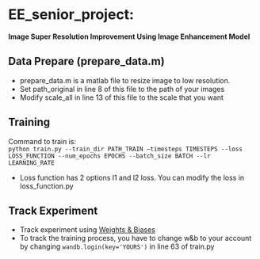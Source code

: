# EE_senior_project:
**Image Super Resolution Improvement Using Image Enhancement Model**

## Data Prepare (prepare_data.m)
* prepare_data.m is a matlab file to resize image to low resolution.
* Set path_original in line 8 of this file to the path of your images
* Modify scale_all in line 13 of this file to the scale that you want

## Training
Command to train is: \
```python train.py --train_dir PATH_TRAIN —timesteps TIMESTEPS --loss LOSS_FUNCTION --num_epochs EPOCHS --batch_size BATCH --lr LEARNING_RATE ``` 
* Loss function has 2 options l1 and l2 loss. You can modify the loss in loss_function.py

## Track Experiment
* Track experiment using [Weights & Biases](https://wandb.ai/site)
* To track the training process, you have to change w&b to your account by changing ```wandb.login(key='YOURS')``` in line 63 of train.py
